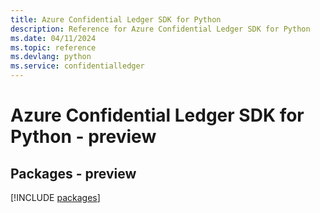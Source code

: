 ```yaml
---
title: Azure Confidential Ledger SDK for Python
description: Reference for Azure Confidential Ledger SDK for Python
ms.date: 04/11/2024
ms.topic: reference
ms.devlang: python
ms.service: confidentialledger
---
```

# Azure Confidential Ledger SDK for Python - preview
## Packages - preview
[!INCLUDE [packages](confidential-ledger-index.md)]